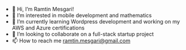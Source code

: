 - 👋  Hi, I’m Ramtin Mesgari!
- 👀  I’m interested in mobile development and mathematics
- 🌱  I’m currently learning Wordpress development and working on my AWS and Azure certifications
- 💞️  I’m looking to collaborate on a full-stack startup project
- 📫  How to reach me ramtin.mesgari@gmail.com

<!---
iamramtin/iamramtin is a ✨ special ✨ repository because its `README.md` (this file) appears on your GitHub profile.
You can click the Preview link to take a look at your changes.
--->
